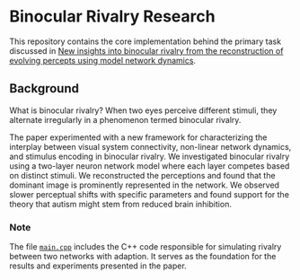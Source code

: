 # Binocular Rivalry Research

This repository contains the core implementation behind the primary task discussed in [New insights into binocular rivalry from the reconstruction of evolving percepts using model network dynamics](https://www.frontiersin.org/journals/computational-neuroscience/articles/10.3389/fncom.2023.1137015/full).

## Background

What is binocular rivalry? When two eyes perceive different stimuli, they alternate irregularly in a phenomenon termed binocular rivalry. 

The paper experimented with a new framework for characterizing the interplay between visual system connectivity, non-linear network dynamics, and stimulus encoding in binocular rivalry. We investigated binocular rivalry using a two-layer neuron network model where each layer competes based on distinct stimuli. We reconstructed the perceptions and found that the dominant image is prominently represented in the network. We observed slower perceptual shifts with specific parameters and found support for the theory that autism might stem from reduced brain inhibition.

### Note

The file [`main.cpp`](./main.cpp) includes the C++ code responsible for simulating rivalry between two networks with adaption. It serves as the foundation for the results and experiments presented in the paper.
